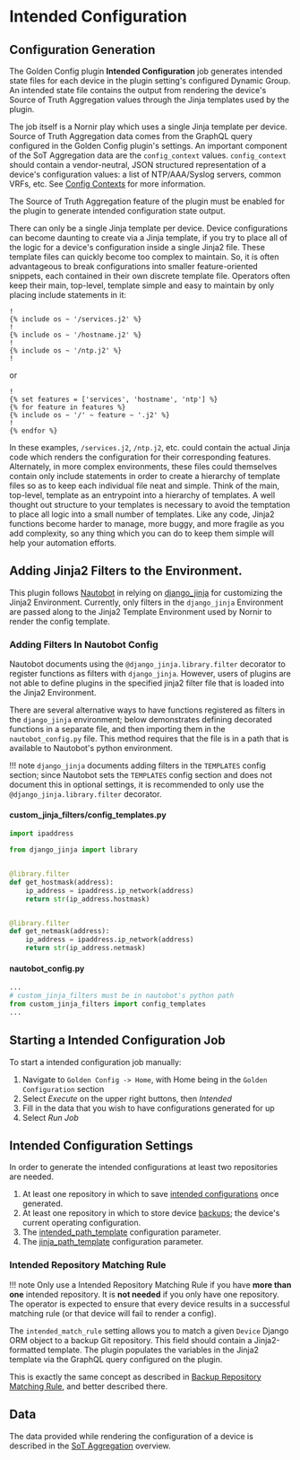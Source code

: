 # Intended Configuration

## Configuration Generation

The Golden Config plugin **Intended Configuration** job generates intended state files for each device in the plugin setting's configured Dynamic Group. An intended state file contains the output from rendering the device's Source of Truth Aggregation values through the Jinja templates used by the plugin.

The job itself is a Nornir play which uses a single Jinja template per device. Source of Truth Aggregation data comes from the GraphQL query configured in the Golden Config plugin's settings. An important component of the SoT Aggregation data are the `config_context` values. `config_context` should contain a vendor-neutral, JSON structured representation of a device's configuration values: a list of NTP/AAA/Syslog servers, common VRFs, etc. See [Config Contexts](https://nautobot.readthedocs.io/en/latest/additional-features/config-contexts/#configuration-contexts) for more information.

The Source of Truth Aggregation feature of the plugin must be enabled for the plugin to generate intended configuration state output.

There can only be a single Jinja template per device. Device configurations can become daunting to create via a Jinja template, if you try to place all of the logic for a device's configuration inside a single Jinja2 file. These template files can quickly become too complex to maintain. So, it is often advantageous to break configurations into smaller feature-oriented snippets, each contained in their own discrete template file. Operators often keep their main, top-level, template simple and easy to maintain by only placing include statements in it:

```jinja
!
{% include os ~ '/services.j2' %}
!
{% include os ~ '/hostname.j2' %}
!
{% include os ~ '/ntp.j2' %}
!
```

or

```jinja
!
{% set features = ['services', 'hostname', 'ntp'] %}
{% for feature in features %}
{% include os ~ '/' ~ feature ~ '.j2' %}
!
{% endfor %}
```

In these examples, `/services.j2`, `/ntp.j2`, etc. could contain the actual Jinja code which renders the configuration for their corresponding features. Alternately, in more complex environments, these files could themselves contain only include statements in order to create a hierarchy of template files so as to keep each individual file neat and simple. Think of the main, top-level, template as an entrypoint into a hierarchy of templates. A well thought out structure to your templates is necessary to avoid the temptation to place all logic into a small number of templates. Like any code, Jinja2 functions become harder to manage, more buggy, and more fragile as you add complexity, so any thing which you can do to keep them simple will help your automation efforts.

## Adding Jinja2 Filters to the Environment.

This plugin follows [Nautobot](https://nautobot.readthedocs.io/en/stable/plugins/development/#including-jinja2-filters) in relying on [django_jinja](https://niwinz.github.io/django-jinja/latest/) for customizing the Jinja2 Environment. Currently, only filters in the `django_jinja` Environment are passed along to the Jinja2 Template Environment used by Nornir to render the config template.

### Adding Filters In Nautobot Config

Nautobot documents using the `@django_jinja.library.filter` decorator to register functions as filters with `django_jinja`. However, users of plugins are not able to define plugins in the specified jinja2 filter file that is loaded into the Jinja2 Environment.

There are several alternative ways to have functions registered as filters in the `django_jinja` environment; below demonstrates defining decorated functions in a separate file, and then importing them in the `nautobot_config.py` file. This method requires that the file is in a path that is available to Nautobot's python environment.

!!! note
    `django_jinja` documents adding filters in the `TEMPLATES` config section; since Nautobot sets the `TEMPLATES` config section and does not document this in optional settings, it is recommended to only use the `@django_jinja.library.filter` decorator.

#### custom_jinja_filters/config_templates.py

```python
import ipaddress

from django_jinja import library


@library.filter
def get_hostmask(address):
    ip_address = ipaddress.ip_network(address)
    return str(ip_address.hostmask)


@library.filter
def get_netmask(address):
    ip_address = ipaddress.ip_network(address)
    return str(ip_address.netmask)
```

#### nautobot_config.py

```python
...
# custom_jinja_filters must be in nautobot's python path
from custom_jinja_filters import config_templates
...
```

## Starting a Intended Configuration Job

To start a intended configuration job manually:

1. Navigate to `Golden Config -> Home`, with Home being in the `Golden Configuration` section
2. Select _Execute_ on the upper right buttons, then _Intended_
3. Fill in the data that you wish to have configurations generated for up
4. Select _Run Job_

## Intended Configuration Settings

In order to generate the intended configurations at least two repositories are needed.

1. At least one repository in which to save [intended configurations](./app_use_cases.md#git-settings) once generated.
2. At least one repository in which to store device [backups](./app_use_cases.md#git-settings); the device's current operating configuration.
3. The [intended_path_template](./app_use_cases.md#application-settings) configuration parameter.
4. The [jinja_path_template](./app_use_cases.md#application-settings) configuration parameter.

### Intended Repository Matching Rule

!!! note
    Only use a Intended Repository Matching Rule if you have **more than one** intended repository. It is **not needed** if you only have one repository. The operator is expected to ensure that every device results in a successful matching rule (or that device will fail to render a config).

The `intended_match_rule` setting allows you to match a given `Device` Django ORM object to a backup Git repository. This field should contain a Jinja2-formatted template. The plugin populates the variables in the Jinja2 template via the GraphQL query configured on the plugin.

This is exactly the same concept as described in [Backup Repository Matching Rule](./app_feature_backup.md#repository-matching-rule), and better described there.

## Data

The data provided while rendering the configuration of a device is described in the [SoT Aggregation](./app_feature_sotagg.md) overview.
